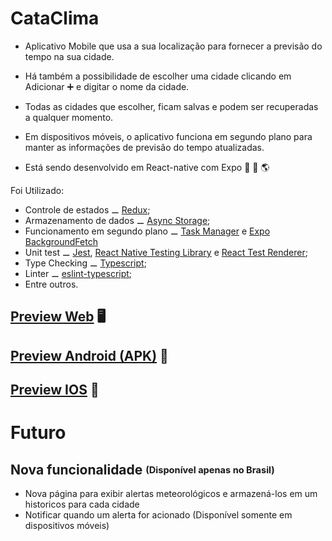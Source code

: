# CataClima
 -  Aplicativo Mobile que usa a sua localização para fornecer a previsão do tempo na sua cidade.
 -  Há também a possibilidade de escolher uma cidade clicando em Adicionar ➕ e digitar o nome da cidade.
 -  Todas as cidades que escolher, ficam salvas e podem ser recuperadas a qualquer momento.
 -  Em dispositivos móveis, o aplicativo funciona em segundo plano para manter as informações de previsão do tempo atualizadas.
   
 -  Está sendo desenvolvido em React-native com Expo 🤖 🍏 🌎

Foi Utilizado:
- Controle de estados ⚊ [Redux](https://redux.js.org/);
- Armazenamento de dados ⚊ [Async Storage](https://docs.expo.dev/versions/latest/sdk/async-storage/);
- Funcionamento em segundo plano ⚊ [Task Manager](https://docs.expo.dev/versions/latest/sdk/task-manager/) e [Expo BackgroundFetch](https://docs.expo.dev/versions/latest/sdk/background-fetch/)
- Unit test ⚊ [Jest](https://jestjs.io/), [React Native Testing Library](https://callstack.github.io/react-native-testing-library/) e [React Test Renderer](https://legacy.reactjs.org/docs/test-renderer.html);
- Type Checking ⚊ [Typescript](https://www.typescriptlang.org/);
- Linter ⚊ [eslint-typescript](https://typescript-eslint.io/);
- Entre outros.

## [Preview Web](https://64b04034f4c88331d631fc7c--cataclima.netlify.app/) 🖥️
## [Preview Android (APK)](https://github.com/DiogoVitorino-dev/CataClima/releases/tag/0.2.0-alpha) 🤖 
## [Preview IOS](https://github.com/DiogoVitorino-dev/CataClima/releases/tag/0.2.0-alpha) 🍏

# Futuro

 ## Nova funcionalidade <sub><sup>(Disponível apenas no Brasil)</sup></sub>
   
 - Nova página para exibir alertas meteorológicos e armazená-los em um historicos para cada cidade
 - Notificar quando um alerta for acionado (Disponível somente em dispositivos móveis)

